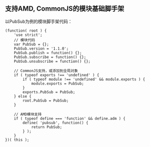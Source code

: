 ## 支持AMD, CommonJS的模块基础脚手架

以PubSub为例的模块脚手架代码：

	(function( root ) {
		'use strict';
		// 模块代码
		var PubSub = {};
		PubSub.version = '1.1.0';
		PubSub.publish = function() {};
		PubSub.subscribe = function() {};
		PubSub.unsubscribe = function() {};

		// CommonJS支持，或添加到全局对象
		if ( typeof exports !== 'undefined' ) {
			if ( typeof module !== 'undefined' && module.exports ) {
				module.exports = PubSub;
			}
			exports.PubSub = PubSub;
		} else {
			root.PubSub = PubSub;
		}

		// AMD模块支持
		if ( typeof define === 'function' && define.adm ) {
			define( 'pubsub', function() {
				return PubSub;
			} );
		}
	})( this );